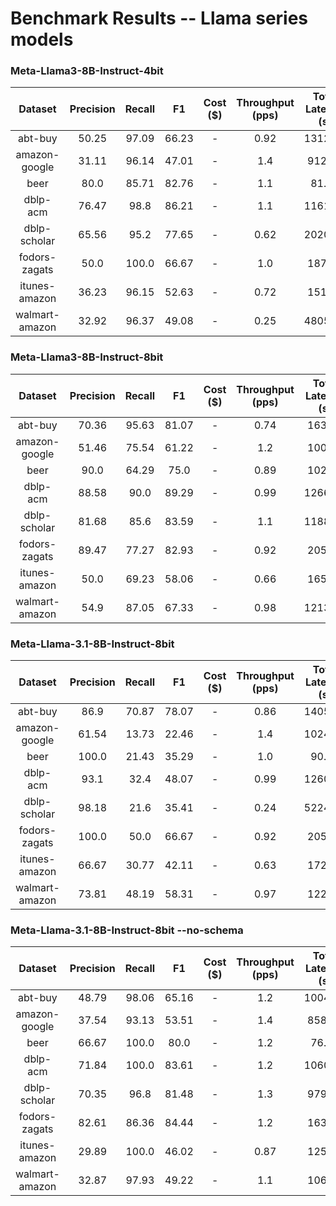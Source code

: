 # Benchmark Results -- Llama series models

### Meta-Llama3-8B-Instruct-4bit

|    Dataset     | Precision | Recall |  F1   | Cost ($) | Throughput (pps) |   Total Latency (s) |
| :------------: | :-------: | :----: | :---: | :------: | :--------------: |  :------:  |
|    abt-buy     |    50.25    | 97.09  | 66.23 |  -  |        0.92        | 1312.29  |
| amazon-google  |   31.11    | 96.14  | 47.01 |  -  |       1.4        | 912.32  |
|      beer      |    80.0    | 85.71  | 82.76 | -  |        1.1        |   81.18 |
|    dblp-acm    |   76.47   |   98.8   | 86.21 |  -  |       1.1        |    1161.97 |
|  dblp-scholar  |   65.56   |  95.2  | 77.65 |  -  |       0.62        | 2020.08 |
| fodors-zagats  |    50.0    | 100.0  | 66.67 | -  |        1.0        | 187.98  |
| itunes-amazon  |    36.23    | 96.15  | 52.63 | -  |        0.72        |   151.76  |
| walmart-amazon |   32.92   | 96.37  | 49.08 |  -  |       0.25        | 4805.38 |

### Meta-Llama3-8B-Instruct-8bit

|    Dataset     | Precision | Recall |  F1   | Cost ($) | Throughput (pps) |   Total Latency (s) |
| :------------: | :-------: | :----: | :---: | :------: | :--------------: |  :------:  |
|    abt-buy     |    70.36    | 95.63  | 81.07 |  -  |        0.74        | 1631.3  |
| amazon-google  |   51.46    | 75.54  | 61.22 |  -  |       1.2        | 1000.8  |
|      beer      |    90.0    | 64.29  | 75.0 | -  |        0.89        |   102.82 |
|    dblp-acm    |   88.58   |   90.0   | 89.29 |  -  |       0.99        |    1266.49 |
|  dblp-scholar  |   81.68   |  85.6  | 83.59 |  -  |       1.1        | 1188.34 |
| fodors-zagats  |    89.47    | 77.27  | 82.93 | -  |        0.92        | 205.13  |
| itunes-amazon  |    50.0    | 69.23  | 58.06 | -  |        0.66        |   165.39  |
| walmart-amazon |   54.9   | 87.05  | 67.33 |  -  |       0.98        | 1213.26 |

### Meta-Llama-3.1-8B-Instruct-8bit

|    Dataset     | Precision | Recall |  F1   | Cost ($) | Throughput (pps) |   Total Latency (s) |
| :------------: | :-------: | :----: | :---: | :------: | :--------------: |  :------:  |
|    abt-buy     |    86.9    | 70.87  | 78.07 |  -  |        0.86        | 1405.47  |
| amazon-google  |   61.54    | 13.73  | 22.46 |  -  |       1.4        | 1024.32  |
|      beer      |    100.0    | 21.43  | 35.29 | -  |        1.0        |   90.64   |
|    dblp-acm    |   93.1   |   32.4   | 48.07 |  -  |       0.99        |    1260.59 |
|  dblp-scholar  |   98.18   |  21.6  | 35.41 |  -  |       0.24        | 5224.66 |
| fodors-zagats  |    100.0    | 50.0  | 66.67 | -  |        0.92        | 205.88  |
| itunes-amazon  |    66.67    | 30.77  | 42.11 | -  |        0.63        |   172.86  |
| walmart-amazon |   73.81   | 48.19  | 58.31 |  -  |       0.97        | 1224.9 |

### Meta-Llama-3.1-8B-Instruct-8bit --no-schema

|    Dataset     | Precision | Recall |  F1   | Cost ($) | Throughput (pps) |   Total Latency (s) |
| :------------: | :-------: | :----: | :---: | :------: | :--------------: |  :------:  |
|    abt-buy     |    48.79    | 98.06  | 65.16 |  -  |        1.2        | 1004.75  |
| amazon-google  |   37.54    | 93.13  | 53.51 |  -  |       1.4        | 858.52  |
|      beer      |    66.67    | 100.0  | 80.0 | -  |        1.2        |   76.04   |
|    dblp-acm    |   71.84   |   100.0   | 83.61 |  -  |       1.2        |    1060.67 |
|  dblp-scholar  |   70.35   |  96.8  | 81.48 |  -  |       1.3        | 979.41 |
| fodors-zagats  |    82.61    | 86.36  | 84.44 | -  |        1.2        | 163.06  |
| itunes-amazon  |    29.89    | 100.0  | 46.02 | -  |        0.87        |   125.01  |
| walmart-amazon |   32.87   | 97.93  | 49.22 |  -  |       1.1        | 1067.5 |
